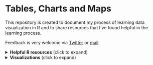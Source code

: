 # Tables, Charts and Maps

This repository is created to document my process of learning data visualization in R and to share resources that I've found helpful in the learning process. 

Feedback is very welcome via [Twitter](https://twitter.com/leeolney3) or [mail](mailto:leeolney3@gmail.com).

<details>
  <summary><b>Helpful R resources</b> (click to expand)</summary>

<!-- toc -->
  * Tables cookbook and tutorials (alphabetical)
    * [{gtExtras}](https://jthomasmock.github.io/gtExtras/) package by [Tom Mock](https://twitter.com/thomas_mock)
    * [{reactablefmtr} tutorials](https://kcuilla.github.io/reactablefmtr/articles/sparklines.html) package by [Kyle Cuilla](https://twitter.com/kc_analytics)
    * [Riding tables with {gt} and {gtExtras} tutorial](https://bjnnowak.netlify.app/2021/10/04/r-beautiful-tables-with-gt-and-gtextras/) by [Benjamin Nowak](https://twitter.com/BjnNowak)
    *  RStudio table contest 2021 [tutorial](https://twitter.com/BjnNowak/status/1472562727684124688) by [Benjamin Nowak](https://twitter.com/BjnNowak) 
    *  RStudio table contest 2021 [tutorial](https://twitter.com/JDavison_/status/1455487659833430021) by [Jack Davison](https://twitter.com/JDavison_) 
    * [Summary table example with {gt} and {gtExtras}](https://twitter.com/thomas_mock/status/1444720200771899398) by [Tom Mock](https://twitter.com/thomas_mock)
    * Rich Iannone || {gt} Intendo Game Data Project Walkthrough || RStudio] [YouTube video](https://www.youtube.com/watch?v=aPRVzk9pvno)
    
  * Data visualization tutorials (alphabetical)
    * [A quick how-to on labelling bar graphs in ggplot2](https://www.cedricscherer.com/2021/07/05/a-quick-how-to-on-labelling-bar-graphs-in-ggplot2/) by [Cédric Scherer](https://twitter.com/CedScherer)
    * [Combining inset plots with facets using ggplot](https://clarewest.github.io/blog/post/2019-08-27-combining-inset-plots-with-facets-using-ggplot/) by [Clare West](https://twitter.com/claree_west)
    * [Create an Extended Dumbbell Plot in R with ggplot2](https://toebr.github.io/ggplot2_extended_dumbbell_plot_tutorial/) by [Tobias Stalder](https://twitter.com/toeb18)
    * [Exploring other ggplot2 geoms](https://ivelasq.rbind.io/blog/other-geoms/) by Isabella Velásquez(https://twitter.com/ivelasq3)
    * [ggdist: Make a Raincloud Plot to Visualize Distribution in ggplot2](https://www.r-bloggers.com/2021/07/ggdist-make-a-raincloud-plot-to-visualize-distribution-in-ggplot2/) by Business Science on [R-bloggers](https://www.r-bloggers.com/)
    * [ggplot Wizardry Hands-On](https://z3tt.github.io/OutlierConf2021/) by [Cédric Scherer](https://twitter.com/CedScherer)
    * [Hybrid map: Chloropleth X Time series](https://bjnnowak.netlify.app/2021/09/28/r-hybrid-map-chlorpleth-x-time-series/) by [Benjamin Nowak](https://twitter.com/BjnNowak)
    * [Line chart with labels at end of lines](https://r-graph-gallery.com/web-line-chart-with-labels-at-end-of-line.html) by [Cédric Scherer](https://twitter.com/CedScherer) on [R Graph Gallery](https://r-graph-gallery.com/)
    * [Mapping isochrones in {ggplot2}](https://jamiehudson.netlify.app/post/) by [Jamie Hudson](https://twitter.com/Jamie_Bio)
    * [Network analysis with {tidygraph}](https://bjnnowak.netlify.app/2021/09/30/r-network-analysis-with-tidygraph/) by [Benjamin Nowak](https://twitter.com/BjnNowak)
     * [Route finding (sfnetwork vignettes)](https://twitter.com/quite_grey/status/1411785842520203266) by [not quite my grey](https://twitter.com/quite_grey/status/1411785842520203266)
    * [Time series with conditional area fill and geofaceting in ggplot2](https://r-graph-gallery.com/web-line-chart-with-labels-at-end-of-line.html) by [Georgios Karamanis](https://twitter.com/geokaramanis) on [R Graph Gallery](https://r-graph-gallery.com/)
    * [Uncertainty Examples](https://github.com/mjskay/uncertainty-examples) by [Matthew Kay](https://twitter.com/mjskay)
    * [Visualizing distributions with-raincloud plots and how to create them with ggplot2](https://www.cedricscherer.com/2021/06/06/visualizing-distributions-with-raincloud-plots-and-how-to-create-them-with-ggplot2/) by [Cédric Scherer](https://twitter.com/CedScherer)    
    * Recreations
       * [Starting 2022 Off With A Fairly Complex {ggplot2} Recreation Plot](https://rud.is/b/2022/01/04/starting-2022-off-with-a-fairly-complex-ggplot2-recreation-plot/) by [Bob Rudis](https://twitter.com/hrbrmstr)
        * [Recreating the New York Times COVID-19 Spiral Graph](https://bydata.github.io/nyt-corona-spiral-chart/) by [Ansgar Wolsing](https://twitter.com/_ansgar)
  
  * Explainers/others   
    * [Expansion for discrete scale](https://github.com/ch-bu/ggplot2-fundamentals/blob/main/cheatsheets/09_ggplot2_fundamentals_cheatsheet_expansion_discrete.pdf) by [Christian Burkhart](https://twitter.com/ChBurkhartk)
    * [Understanding text size and resolution in ggplot2](https://www.christophenicault.com/post/understand_size_dimension_ggplot2/) by [Christophe Nicault](https://twitter.com/cnicault)
    * [Using Amazon S3 with R](https://blog.djnavarro.net/posts/2022-03-17_using-aws-s3-in-r/) by [Danielle Navarro](https://twitter.com/djnavarro)
    * [A couple of visualizations from ggforce](https://albert-rapp.de/post/2021-12-31-ggforce-examples/) by [Albert Rapp](https://twitter.com/rappa753)
    * [Mistakes, we’ve drawn a few](https://medium.economist.com/mistakes-weve-drawn-a-few-8cdd8a42d368) article by Sarah Leo
    * [Sharing nice code with addins and IDE tools](https://luisdva.github.io/rstats/cleaner-code/) by [Luis D. Verde Arregoitia](https://twitter.com/LuisDVerde)
    * Colors in R - [Moriah Taylor's Twitter thread](https://twitter.com/moriah_taylor58/status/1395431000977649665?ref_src=twsrc%5Etfw%7Ctwcamp%5Etweetembed%7Ctwterm%5E1395431000977649665%7Ctwgr%5E%7Ctwcon%5Es1_&ref_url=https%3A%2F%2Fwww.r-bloggers.com%2F2021%2F12%2Ftop-21-rstats-tweets-of-2021%2F)
     * Extending colors in R - [Cédric Scherer's Twitter post](https://twitter.com/CedScherer/status/1426154575858442245)
     * Extending colors in R - [Idescribled's Twitter post](https://twitter.com/Indescribled/status/1426315389336686599)
    
  
  * Collections/blogs (alphabetical)
    * [Amit Levinson - blog](https://amitlevinson.com/)
    * [Benjamin Nowak - blog](https://bjnnowak.netlify.app/) 
    * [Cédric Scherer - collection of ggplot2 tutorials](https://twitter.com/CedScherer/status/1441126976870252548?s=20)
    * [Christophe Nicault - articles](https://www.christophenicault.com/articles/) 
    * [Colin Angus - #30DayMapChallenge Github](https://github.com/VictimOfMaths/30DayMapChallenge2021)
    * [Daniel Oehm - Gradient Descending](http://gradientdescending.com/)
    * [Dr. Dominic Royé - blog](https://dominicroye.github.io/en/)
    * [Federica Gazzelloni](https://federicagazzelloni.netlify.app/blog/)
    * [Fiona Lee - #TidyTuesday Github repo](https://github.com/fi-lees/tidy_tuesday): data visualization walkthroughs
    * [Georgios Karamanis - blog](https://karaman.is/blog)
    * [Isabella Velásquez - blog](https://ivelasq.rbind.io/)
    * [Jamie Hudson - posts](https://jamiehudson.netlify.app/post/)
    * [Julia Silge blog](https://juliasilge.com/blog/): machine learning, text analysis
    * [Kyle Cuilla - Uncharted Data](https://uncharteddata.netlify.app/)
    * [Lisa Lendway - blog](https://lisalendway.netlify.app/blog.html)
    * [Lisa DeBruine - 30-day Chart Challenge: 2022 collection](https://debruine.github.io/30-day-chart-challenge/)
    * [Luis D. Verde Arregoitia - blog](https://luisdva.github.io/)
    * [Near and Distant - blog](https://nearanddistant.co.uk/)
    * [Nicola Rennie - blog](https://nrennie.rbind.io/blog/)
    * [Richard Vogg - blog](https://r-vogg-blog.netlify.app/)
    * [Spencer Schien - posts](https://spencerschien.info/)
    * [Tanya Shapiro - interactive visuals](https://www.tanyashapiro.com/interactive-visuals)
    * [The R Graph Gallery](https://r-graph-gallery.com/)
    * [Tom Mock - The Mockup Blog](https://themockup.blog) 
  
<!-- tocstop -->
</details>

<details>
  <summary><b>Visualizations</b> (click to expand)</summary>

<!-- toc -->

### Simpsons: Tapped out game content ([code](https://github.com/leeolney3/Tables/tree/main/2021/tsto_content))
<img src="https://github.com/leeolney3/Tables/blob/main/2021/tsto_content/tsto_content_p1.png" width="80%">

***
### Cities skylines maps ([code](https://github.com/leeolney3/Tables/tree/main/2022/Cities_Skylines))
<img src="https://github.com/leeolney3/Tables/blob/main/2022/Cities_Skylines/cs_table3.png">

***
### Internal displacement ([code](https://github.com/leeolney3/Tables/tree/main/2021/displacement))
<img src="https://github.com/leeolney3/Tables/blob/main/2021/displacement/displacement_t1.png">
<img src="https://github.com/leeolney3/Tables/blob/main/2021/displacement/displacement_t2.png">

***
### Potato production ([code](https://github.com/leeolney3/Tables/tree/main/2022/potatoes))
<img src="https://github.com/leeolney3/Tables/blob/main/2022/potatoes/potatoes_p1.png" width="49%"> <img src="https://github.com/leeolney3/Tables/blob/main/2022/potatoes/potatoes_p2.png" width="49%">

***
### Dry beans classification ([code](https://github.com/leeolney3/Tables/tree/main/2021/dry_beans))
<img src="https://github.com/leeolney3/Tables/blob/main/2021/dry_beans/dry_beans_t1.png">

***
### Halloween candy ([code](https://github.com/leeolney3/Tables/tree/main/2021/halloween_candy))
<img src="https://github.com/leeolney3/Tables/blob/main/2021/halloween_candy/halloween_candy_t1.png">

***
### Labour market ([code](https://github.com/leeolney3/Tables/tree/main/2022/visualizations/oecd))
<img src="https://github.com/leeolney3/Tables/blob/main/2022/visualizations/oecd/0000ae.png" width="80%">

***
### Global innovation index ([code](https://github.com/leeolney3/Tables/tree/main/2022/visualizations/wipo_bubble))
<img src="https://github.com/leeolney3/Tables/blob/main/2022/visualizations/wipo_bubble/plot_v2/5_2a.png" width="70%">

***
### Threatened species ([code](https://github.com/leeolney3/Tables/tree/main/2022/threatened_species))
<img src="https://github.com/leeolney3/Tables/blob/main/2022/threatened_species/threatened_species.png" width="80%">

***
### Average turnover rate ([code](https://github.com/leeolney3/Tables/blob/main/2022/project360/))
<img src="https://github.com/leeolney3/Tables/blob/main/2022/project360/v3/b4.png" width="90%">

<!-- tocstop -->
</details>












